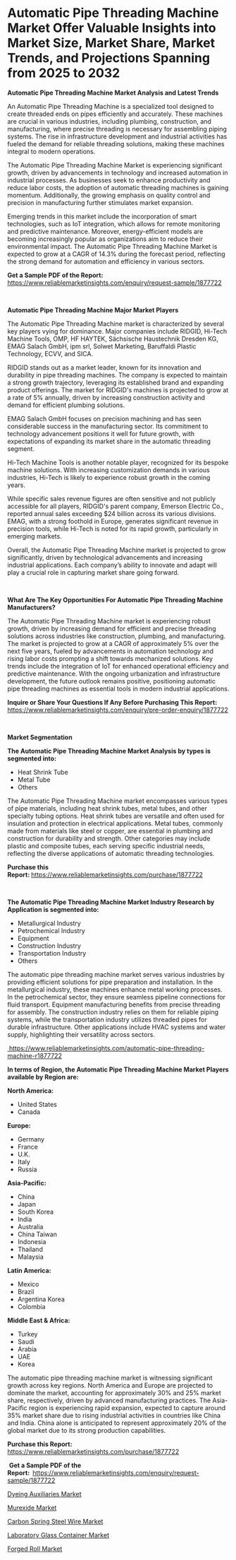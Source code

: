 <p><h1>Automatic Pipe Threading Machine Market Offer Valuable Insights into Market Size, Market Share, Market Trends, and Projections Spanning from 2025 to 2032</h1></p><p><strong>Automatic Pipe Threading Machine Market Analysis and Latest Trends</strong></p>
<p><p>An Automatic Pipe Threading Machine is a specialized tool designed to create threaded ends on pipes efficiently and accurately. These machines are crucial in various industries, including plumbing, construction, and manufacturing, where precise threading is necessary for assembling piping systems. The rise in infrastructure development and industrial activities has fueled the demand for reliable threading solutions, making these machines integral to modern operations.</p><p>The Automatic Pipe Threading Machine Market is experiencing significant growth, driven by advancements in technology and increased automation in industrial processes. As businesses seek to enhance productivity and reduce labor costs, the adoption of automatic threading machines is gaining momentum. Additionally, the growing emphasis on quality control and precision in manufacturing further stimulates market expansion. </p><p>Emerging trends in this market include the incorporation of smart technologies, such as IoT integration, which allows for remote monitoring and predictive maintenance. Moreover, energy-efficient models are becoming increasingly popular as organizations aim to reduce their environmental impact. The Automatic Pipe Threading Machine Market is expected to grow at a CAGR of 14.3% during the forecast period, reflecting the strong demand for automation and efficiency in various sectors.</p></p>
<p><strong>Get a Sample PDF of the Report:&nbsp;</strong> <a href="https://www.reliablemarketinsights.com/enquiry/request-sample/1877722?utm_campaign=2102&utm_medium=2&utm_source=Github&utm_content=ia&utm_term=28022025&utm_id=automatic-pipe-threading-machine">https://www.reliablemarketinsights.com/enquiry/request-sample/1877722</a></p>
<p>&nbsp;</p>
<p><strong>Automatic Pipe Threading Machine Major Market Players</strong></p>
<p><p>The Automatic Pipe Threading Machine market is characterized by several key players vying for dominance. Major companies include RIDGID, Hi-Tech Machine Tools, OMP, HF HAYTEK, Sächsische Haustechnik Dresden KG, EMAG Salach GmbH, ipm srl, Solwet Marketing, Baruffaldi Plastic Technology, ECVV, and SICA.</p><p>RIDGID stands out as a market leader, known for its innovation and durability in pipe threading machines. The company is expected to maintain a strong growth trajectory, leveraging its established brand and expanding product offerings. The market for RIDGID's machines is projected to grow at a rate of 5% annually, driven by increasing construction activity and demand for efficient plumbing solutions.</p><p>EMAG Salach GmbH focuses on precision machining and has seen considerable success in the manufacturing sector. Its commitment to technology advancement positions it well for future growth, with expectations of expanding its market share in the automatic threading segment.</p><p>Hi-Tech Machine Tools is another notable player, recognized for its bespoke machine solutions. With increasing customization demands in various industries, Hi-Tech is likely to experience robust growth in the coming years.</p><p>While specific sales revenue figures are often sensitive and not publicly accessible for all players, RIDGID's parent company, Emerson Electric Co., reported annual sales exceeding $24 billion across its various divisions. EMAG, with a strong foothold in Europe, generates significant revenue in precision tools, while Hi-Tech is noted for its rapid growth, particularly in emerging markets.</p><p>Overall, the Automatic Pipe Threading Machine market is projected to grow significantly, driven by technological advancements and increasing industrial applications. Each company’s ability to innovate and adapt will play a crucial role in capturing market share going forward.</p></p>
<p>&nbsp;</p>
<p><strong>What Are The Key Opportunities For Automatic Pipe Threading Machine Manufacturers?</strong></p>
<p><p>The Automatic Pipe Threading Machine market is experiencing robust growth, driven by increasing demand for efficient and precise threading solutions across industries like construction, plumbing, and manufacturing. The market is projected to grow at a CAGR of approximately 5% over the next five years, fueled by advancements in automation technology and rising labor costs prompting a shift towards mechanized solutions. Key trends include the integration of IoT for enhanced operational efficiency and predictive maintenance. With the ongoing urbanization and infrastructure development, the future outlook remains positive, positioning automatic pipe threading machines as essential tools in modern industrial applications.</p></p>
<p><strong>Inquire or Share Your Questions If Any Before Purchasing This Report:</strong> <a href="https://www.reliablemarketinsights.com/enquiry/pre-order-enquiry/1877722?utm_campaign=2102&utm_medium=2&utm_source=Github&utm_content=ia&utm_term=28022025&utm_id=automatic-pipe-threading-machine">https://www.reliablemarketinsights.com/enquiry/pre-order-enquiry/1877722</a></p>
<p>&nbsp;</p>
<p><strong>Market Segmentation</strong></p>
<p><strong>The Automatic Pipe Threading Machine Market Analysis by types is segmented into:</strong></p>
<p><ul><li>Heat Shrink Tube</li><li>Metal Tube</li><li>Others</li></ul></p>
<p><p>The Automatic Pipe Threading Machine market encompasses various types of pipe materials, including heat shrink tubes, metal tubes, and other specialty tubing options. Heat shrink tubes are versatile and often used for insulation and protection in electrical applications. Metal tubes, commonly made from materials like steel or copper, are essential in plumbing and construction for durability and strength. Other categories may include plastic and composite tubes, each serving specific industrial needs, reflecting the diverse applications of automatic threading technologies.</p></p>
<p><strong>Purchase this Report:&nbsp;</strong><a href="https://www.reliablemarketinsights.com/purchase/1877722?utm_campaign=2102&utm_medium=2&utm_source=Github&utm_content=ia&utm_term=28022025&utm_id=automatic-pipe-threading-machine">https://www.reliablemarketinsights.com/purchase/1877722</a></p>
<p>&nbsp;</p>
<p><strong>The Automatic Pipe Threading Machine Market Industry Research by Application is segmented into:</strong></p>
<p><ul><li>Metallurgical Industry</li><li>Petrochemical Industry</li><li>Equipment</li><li>Construction Industry</li><li>Transportation Industry</li><li>Others</li></ul></p>
<p><p>The automatic pipe threading machine market serves various industries by providing efficient solutions for pipe preparation and installation. In the metallurgical industry, these machines enhance metal working processes. In the petrochemical sector, they ensure seamless pipeline connections for fluid transport. Equipment manufacturing benefits from precise threading for assembly. The construction industry relies on them for reliable piping systems, while the transportation industry utilizes threaded pipes for durable infrastructure. Other applications include HVAC systems and water supply, highlighting their versatility across sectors.</p></p>
<p><a href="https://www.reliablemarketinsights.com/automatic-pipe-threading-machine-r1877722?utm_campaign=2102&utm_medium=2&utm_source=Github&utm_content=ia&utm_term=28022025&utm_id=automatic-pipe-threading-machine">&nbsp;https://www.reliablemarketinsights.com/automatic-pipe-threading-machine-r1877722</a></p>
<p><strong>In terms of Region, the Automatic Pipe Threading Machine Market Players available by Region are:</strong></p>
<p>
    <p> <strong> North America: </strong>
        <ul>
            <li>United States</li>
            <li>Canada</li>
        </ul>
        </p> 
    <p> <strong> Europe: </strong>
        <ul>
            <li>Germany</li>
            <li>France</li>
            <li>U.K.</li>
            <li>Italy</li>
            <li>Russia</li>
        </ul>
        </p> 
    <p> <strong> Asia-Pacific: </strong>
        <ul>
            <li>China</li>
            <li>Japan</li>
            <li>South Korea</li>
            <li>India</li>
            <li>Australia</li>
            <li>China Taiwan</li>
            <li>Indonesia</li>
            <li>Thailand</li>
            <li>Malaysia</li>
        </ul>
        </p> 
    <p> <strong> Latin America: </strong>
        <ul>
            <li>Mexico</li>
            <li>Brazil</li>
            <li>Argentina Korea</li>
            <li>Colombia</li>
        </ul>
        </p> 
    <p> <strong> Middle East & Africa: </strong>
        <ul>
            <li>Turkey</li>
            <li>Saudi</li>
            <li>Arabia</li>
            <li>UAE</li>
            <li>Korea</li>
        </ul>
    </p>
    </p>
<p><p>The automatic pipe threading machine market is witnessing significant growth across key regions. North America and Europe are projected to dominate the market, accounting for approximately 30% and 25% market share, respectively, driven by advanced manufacturing practices. The Asia-Pacific region is experiencing rapid expansion, expected to capture around 35% market share due to rising industrial activities in countries like China and India. China alone is anticipated to represent approximately 20% of the global market due to its strong production capabilities.</p></p>
<p><strong>Purchase this Report: </strong><a href="https://www.reliablemarketinsights.com/purchase/1877722?utm_campaign=2102&utm_medium=2&utm_source=Github&utm_content=ia&utm_term=28022025&utm_id=automatic-pipe-threading-machine">https://www.reliablemarketinsights.com/purchase/1877722</a></p>
<p>&nbsp;<strong>Get a Sample PDF of the Report:&nbsp;&nbsp;</strong><a href="https://www.reliablemarketinsights.com/enquiry/request-sample/1877722?utm_campaign=2102&utm_medium=2&utm_source=Github&utm_content=ia&utm_term=28022025&utm_id=automatic-pipe-threading-machine">https://www.reliablemarketinsights.com/enquiry/request-sample/1877722</a></p>
<p><strong></strong></p>
<p><p><a href="https://github.com/shirlantosx7/Market-Research-Report-List-1/blob/main/dyeing-auxiliaries-market.md?utm_campaign=2102&utm_medium=2&utm_source=Github&utm_content=ia&utm_term=28022025&utm_id=automatic-pipe-threading-machine">Dyeing Auxiliaries Market</a></p><p><a href="https://github.com/raquinyagua/Market-Research-Report-List-1/blob/main/murexide-market.md?utm_campaign=2102&utm_medium=2&utm_source=Github&utm_content=ia&utm_term=28022025&utm_id=automatic-pipe-threading-machine">Murexide Market</a></p><p><a href="https://github.com/amoakuolaopa/Market-Research-Report-List-1/blob/main/carbon-spring-steel-wire-market.md?utm_campaign=2102&utm_medium=2&utm_source=Github&utm_content=ia&utm_term=28022025&utm_id=automatic-pipe-threading-machine">Carbon Spring Steel Wire Market</a></p><p><a href="https://github.com/ziwersekos/Market-Research-Report-List-1/blob/main/laboratory-glass-container-market.md?utm_campaign=2102&utm_medium=2&utm_source=Github&utm_content=ia&utm_term=28022025&utm_id=automatic-pipe-threading-machine">Laboratory Glass Container Market</a></p><p><a href="https://github.com/ivvrgibi/Market-Research-Report-List-1/blob/main/forged-roll-market.md?utm_campaign=2102&utm_medium=2&utm_source=Github&utm_content=ia&utm_term=28022025&utm_id=automatic-pipe-threading-machine">Forged Roll Market</a></p></p>